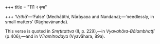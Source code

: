 +++
title = "111 न वृथा"

+++
‘*Vṛthā*’—‘False’ (Medhātithi, Nārāyaṇa and Nandana);—‘needlessly, in
small matters’ (Rāghavānanda).

This verse is quoted in *Smṛtitattva* (II, p. 229),—in
*Vyavahāra-Bālambhaṭṭī* (p.406);—and in *Vīramitrodaya* (Vyavāhara,
89a).


